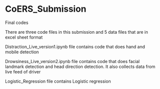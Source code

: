 # CoERS_Submission
Final codes 

There are three code files in this submission and 5 data files that are in excel sheet format

Distraction_Live_version1.ipynb file contains code that does hand and mobile detection

Drowsiness_Live_version2.ipynb file contains code that does facial landmark detection and head direction detection. It also collects data from live feed of driver 

Logistic_Regression file contains Logistic regression
